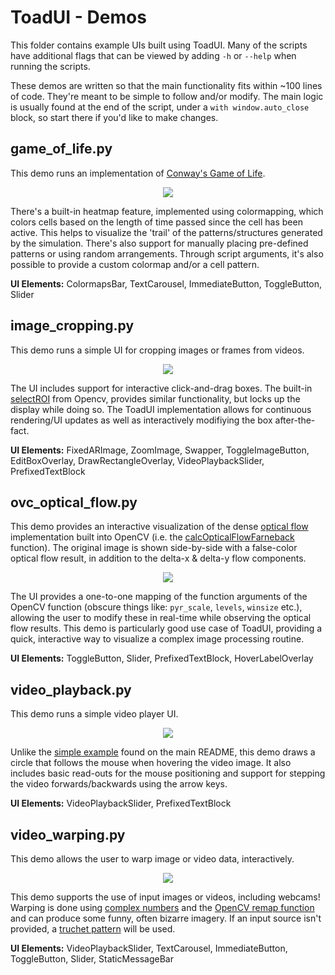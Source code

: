# ToadUI - Demos

This folder contains example UIs built using ToadUI. Many of the scripts have additional flags that can be viewed by adding `-h` or `--help` when running the scripts.

These demos are written so that the main functionality fits within ~100 lines of code. They're meant to be simple to follow and/or modify.  The main logic is usually found at the end of the script, under a `with window.auto_close` block, so start there if you'd like to make changes.

## game_of_life.py

This demo runs an implementation of [Conway's Game of Life](https://en.wikipedia.org/wiki/Conway%27s_Game_of_Life).

<p align="center">
  <img src="https://github.com/user-attachments/assets/cf151bb9-7806-43af-8027-a8dc07985d36">
</p>

There's a built-in heatmap feature, implemented using colormapping, which colors cells based on the length of time passed since the cell has been active. This helps to visualize the 'trail' of the patterns/structures generated by the simulation. There's also support for manually placing pre-defined patterns or using random arrangements. Through script arguments, it's also possible to provide a custom colormap and/or a cell pattern.

**UI Elements:** ColormapsBar, TextCarousel, ImmediateButton, ToggleButton, Slider

## image_cropping.py

This demo runs a simple UI for cropping images or frames from videos.

<p align="center">
  <img src="https://github.com/user-attachments/assets/9b4e8329-f868-4597-9746-d38f43fdc3bb">
</p>

The UI includes support for interactive click-and-drag boxes. The built-in [selectROI](https://docs.opencv.org/4.x/d7/dfc/group__highgui.html#ga99cbbe0e7ed2e099e52c367ea4306be4) from Opencv, provides similar functionality, but locks up the display while doing so. The ToadUI implementation allows for continuous rendering/UI updates as well as interactively modifiying the box after-the-fact.

**UI Elements:** FixedARImage, ZoomImage, Swapper, ToggleImageButton, EditBoxOverlay, DrawRectangleOverlay, VideoPlaybackSlider, PrefixedTextBlock


## ovc_optical_flow.py

This demo provides an interactive visualization of the dense [optical flow](https://docs.opencv.org/4.x/d4/dee/tutorial_optical_flow.html) implementation built into OpenCV (i.e. the [calcOpticalFlowFarneback](https://docs.opencv.org/4.10.0/dc/d6b/group__video__track.html#ga5d10ebbd59fe09c5f650289ec0ece5af) function). The original image is shown side-by-side with a false-color optical flow result, in addition to the delta-x & delta-y flow components.

<p align="center">
  <img src="https://github.com/user-attachments/assets/c31bf4dc-e8a0-4c38-9d48-c7ed2f865895">
</p>

The UI provides a one-to-one mapping of the function arguments of the OpenCV function (obscure things like: `pyr_scale`, `levels`, `winsize` etc.), allowing the user to modify these in real-time while observing the optical flow results. This demo is particularly good use case of ToadUI, providing a quick, interactive way to visualize a complex image processing routine.

**UI Elements:** ToggleButton, Slider, PrefixedTextBlock, HoverLabelOverlay

## video_playback.py

This demo runs a simple video player UI.

<p align="center">
  <img src="https://github.com/user-attachments/assets/b5adf23e-a99a-4c54-a2c2-45fee0138963">
</p>

Unlike the [simple example](https://github.com/heyoeyo/toadui?tab=readme-ov-file#simple-example) found on the main README, this demo draws a circle that follows the mouse when hovering the video image. It also includes basic read-outs for the mouse positioning and support for stepping the video forwards/backwards using the arrow keys.

**UI Elements:** VideoPlaybackSlider, PrefixedTextBlock


## video_warping.py

This demo allows the user to warp image or video data, interactively.

<p align="center">
  <img src="https://github.com/user-attachments/assets/febf93c7-bd2a-4a77-8532-86208d95afb4">
</p>

This demo supports the use of input images or videos, including webcams! Warping is done using [complex numbers](https://en.wikipedia.org/wiki/Complex_number) and the [OpenCV remap function](https://docs.opencv.org/3.4/d1/da0/tutorial_remap.html) and can produce some funny, often bizarre imagery. If an input source isn't provided, a [truchet pattern](https://en.wikipedia.org/wiki/Truchet_tiles) will be used.

**UI Elements:** VideoPlaybackSlider, TextCarousel, ImmediateButton, ToggleButton, Slider, StaticMessageBar